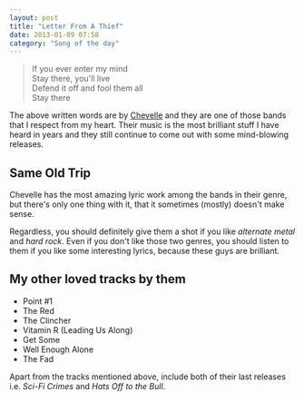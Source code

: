 ```yaml
---
layout: post
title: "Letter From A Thief"
date: 2013-01-09 07:58
category: "Song of the day"
---
```

<blockquote markdown="1">
If you ever enter my mind<br/>
Stay there, you'll live<br/>
Defend it off and fool them all<br/>
Stay there
</blockquote>

The above written words are by [Chevelle](http://chevelleinc.com) and they are one of those bands that I respect from my heart. Their music is the most brilliant stuff I have heard in years and they still continue to come out with some mind-blowing releases.

## Same Old Trip

Chevelle has the most amazing lyric work among the bands in their genre, but there's only one thing with it, that it sometimes (mostly) doesn't make sense.

Regardless, you should definitely give them a shot if you like _alternate metal_ and _hard rock_. Even if you don't like those two genres, you should listen to them if you like some interesting lyrics, because these guys are brilliant.

## My other loved tracks by them

* Point #1
* The Red
* The Clincher
* Vitamin R (Leading Us Along)
* Get Some
* Well Enough Alone
* The Fad

Apart from the tracks mentioned above, include both of their last releases i.e. _Sci-Fi Crimes_ and _Hats Off to the Bull_.